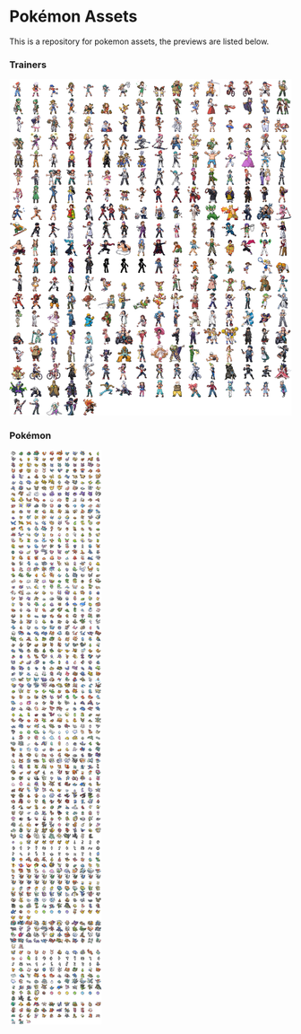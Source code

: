# Pokémon Assets
This is a repository for pokemon assets, the previews are listed below.

### Trainers

![trainers](trainers-sheet.png)

### Pokémon

![pokemon](smicons-sheet.png)
